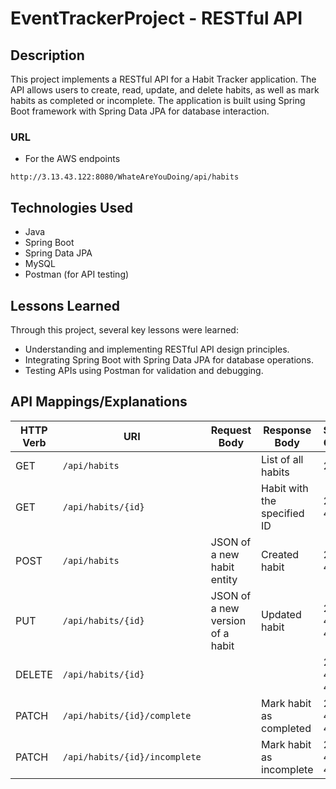 # EventTrackerProject - RESTful API

## Description

This project implements a RESTful API for a Habit Tracker application. The API allows users to create, read, update, and delete habits, as well as mark habits as completed or incomplete. The application is built using Spring Boot framework with Spring Data JPA for database interaction.

### URL
- For the AWS endpoints
```
http://3.13.43.122:8080/WhateAreYouDoing/api/habits
```

## Technologies Used

- Java
- Spring Boot
- Spring Data JPA
- MySQL
- Postman (for API testing)

## Lessons Learned

Through this project, several key lessons were learned:
- Understanding and implementing RESTful API design principles.
- Integrating Spring Boot with Spring Data JPA for database operations.
- Testing APIs using Postman for validation and debugging.

## API Mappings/Explanations

| HTTP Verb | URI                                   | Request Body                        | Response Body                     | Status Codes |
|-----------|---------------------------------------|-------------------------------------|-----------------------------------|--------------|
| GET       | `/api/habits`                         |                                     | List of all habits                | 200          |
| GET       | `/api/habits/{id}`                    |                                     | Habit with the specified ID       | 200, 404     |
| POST      | `/api/habits`                         | JSON of a new habit entity          | Created habit                     | 201, 400     |
| PUT       | `/api/habits/{id}`                    | JSON of a new version of a habit    | Updated habit                     | 200, 404, 400|
| DELETE    | `/api/habits/{id}`                    |                                     |                                   | 204, 404, 400|
| PATCH     | `/api/habits/{id}/complete`           |                                     | Mark habit as completed           | 200, 404, 400|
| PATCH     | `/api/habits/{id}/incomplete`         |                                     | Mark habit as incomplete          | 200, 404, 400|
